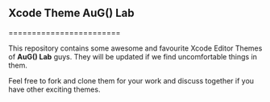 ## Xcode Theme AuG() Lab
========================

This repository contains some awesome and favourite Xcode Editor Themes of **AuG() Lab** guys.
They will be updated if we find uncomfortable things in them.

Feel free to fork and clone them for your work and discuss together if you have other exciting themes.
